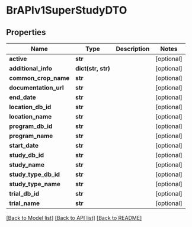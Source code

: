 # BrAPIv1SuperStudyDTO

## Properties
Name | Type | Description | Notes
------------ | ------------- | ------------- | -------------
**active** | **str** |  | [optional] 
**additional_info** | **dict(str, str)** |  | [optional] 
**common_crop_name** | **str** |  | [optional] 
**documentation_url** | **str** |  | [optional] 
**end_date** | **str** |  | [optional] 
**location_db_id** | **str** |  | [optional] 
**location_name** | **str** |  | [optional] 
**program_db_id** | **str** |  | [optional] 
**program_name** | **str** |  | [optional] 
**start_date** | **str** |  | [optional] 
**study_db_id** | **str** |  | [optional] 
**study_name** | **str** |  | [optional] 
**study_type_db_id** | **str** |  | [optional] 
**study_type_name** | **str** |  | [optional] 
**trial_db_id** | **str** |  | [optional] 
**trial_name** | **str** |  | [optional] 

[[Back to Model list]](../README.md#documentation-for-models) [[Back to API list]](../README.md#documentation-for-api-endpoints) [[Back to README]](../README.md)


